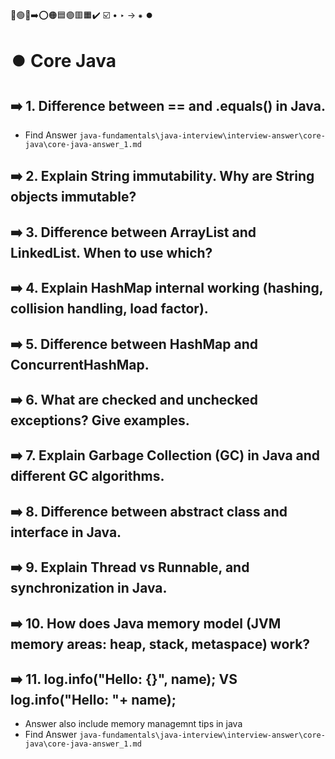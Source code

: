 🔵🟢🔴➡️⭕🟠🟦🟣🟥🟧✔️ ☑️ • ‣ → ⁕ ⏺️

# ⏺️ Core Java

## ➡️ 1. Difference between == and .equals() in Java.

- Find Answer `java-fundamentals\java-interview\interview-answer\core-java\core-java-answer_1.md`

## ➡️ 2. Explain String immutability. Why are String objects immutable?

## ➡️ 3. Difference between ArrayList and LinkedList. When to use which?

## ➡️ 4. Explain HashMap internal working (hashing, collision handling, load factor).

## ➡️ 5. Difference between HashMap and ConcurrentHashMap.

## ➡️ 6. What are checked and unchecked exceptions? Give examples.

## ➡️ 7. Explain Garbage Collection (GC) in Java and different GC algorithms.

## ➡️ 8. Difference between abstract class and interface in Java.

## ➡️ 9. Explain Thread vs Runnable, and synchronization in Java.

## ➡️ 10. How does Java memory model (JVM memory areas: heap, stack, metaspace) work?

## ➡️ 11. log.info("Hello: {}", name); VS log.info("Hello: "+ name);

- Answer also include memory managemnt tips in java
- Find Answer `java-fundamentals\java-interview\interview-answer\core-java\core-java-answer_1.md`
